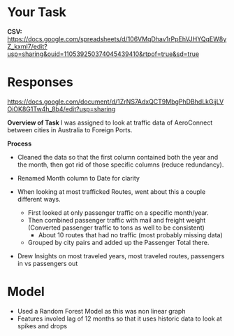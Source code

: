 # Your Task  
**CSV:** https://docs.google.com/spreadsheets/d/106VMqDhav1rPpEhVJHYQqEW8yZ_kxml7/edit?usp=sharing&ouid=110539250374045439410&rtpof=true&sd=true

# Responses 
https://docs.google.com/document/d/1ZrNS7AdxQCT9MbgPhDBhdLkGijLVOiOK8G1Tw4h_8b4/edit?usp=sharing

**Overview of Task**
I was assigned to look at traffic data of AeroConnect between cities in Australia to Foreign Ports. 

**Process**
- Cleaned the data so that the first column contained both the year and the month, then got rid of those specific columns (reduce redundancy). 
- Renamed Month column to Date for clarity 

- When looking at most trafficked Routes, went about this a couple different ways. 
   - First looked at only passenger traffic on a specific month/year. 
   - Then combined passenger traffic with mail and freight weight (Converted passenger traffic to tons as well to be consistent)
      - About 10 routes that had no traffic (most probably missing data)
   - Grouped by city pairs and added up the Passenger Total there. 

- Drew Insights on most traveled years, most traveled routes, passengers in vs passengers out 

# Model 
- Used a Random Forest Model as this was non linear graph 
- Features involed lag of 12 months so that it uses historic data to look at spikes and drops 